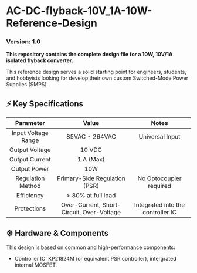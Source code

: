 # AC-DC-flyback-10V_1A-10W-Reference-Design
### Version: 1.0
**This repository contains the complete design file for a 10W, 10V/1A isolated flyback converter.**


This reference design serves a solid starting point for engineers, students, and hobbyists looking for develop their own custom Switched-Mode Power Supplies (SMPS).
## ⚡️ Key Specifications
| Parameter | Value | Notes |
|:---:|:---:|:---:|
| Input Voltage Range |85VAC - 264VAC| Universal Input |
| Output Voltage | 10 VDC    |  |
| Output Current | 1 A (Max) |  |
| Output Power   | 10W       |  |
| Regulation Method |	Primary-Side Regulation (PSR) |	No Optocoupler required |
| Efficiency |	> 80% at full load | |
| Protections	| Over-Current, Short-Circuit, Over-Voltage	| Integrated into the controller IC |
## ⚙️ Hardware & Components
This design is based on common and high-performance components:

- Controller IC: KP21824M (or equivalent PSR controller), intergrated internal MOSFET.
